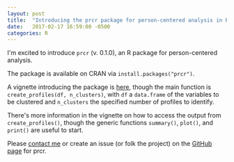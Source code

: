 ```yaml
---
layout: post
title:  "Introducing the prcr package for person-centered analysis in R"
date:   2017-02-17 16:59:00 -0500
categories: R 
---
```


I'm excited to introduce `prcr` (v. 0.1.0), an R package for person-centered analysis. 

The package is available on CRAN via `install.packages("prcr")`. 

A vignette introducing the package is [here](https://cran.r-project.org/web/packages/prcr/vignettes/introduction_to_prcr.html), though the main function is `create_profiles(df, n_clusters)`, with `df` a `data.frame` of the variables to be clustered and `n_clusters` the specified number of profiles to identify. 

There's more information in the vignette on how to access the output from `create_profiles()`, though the generic functions `summary()`, `plot()`, and `print()` are useful to start.

Please [contact me](mailto:jrosen@msu.edu) or create an issue (or folk the project) on the [GitHub page](https://github.com/jrosen48/prcr) for prcr.
